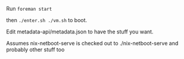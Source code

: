 Run `foreman start`

then `./enter.sh ./vm.sh` to boot.

Edit metadata-api/metadata.json to have the stuff you want.

Assumes nix-netboot-serve is checked out to ./nix-netboot-serve and probably other stuff too
